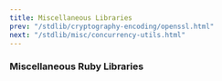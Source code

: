 ```yaml
---
title: Miscellaneous Libraries
prev: "/stdlib/cryptography-encoding/openssl.html"
next: "/stdlib/misc/concurrency-utils.html"
---
```


### Miscellaneous Ruby Libraries

